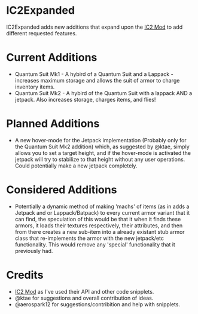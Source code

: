 IC2Expanded
===========
IC2Expanded adds new additions that expand upon the [IC2 Mod](http://www.industrial-craft.net/) to add different requested features.

Current Additions
===========
* Quantum Suit Mk1 - A hybird of a Quantum Suit and a Lappack - increases maximum storage and allows the suit of armor to charge inventory items.
* Quantum Suit Mk2 - A hybird of the Quantum Suit with a lappack AND a jetpack. Also increases storage, charges items, and flies!

Planned Additions
===========
* A new hover-mode for the Jetpack implementation (Probably only for the Quantum Suit Mk2 addition) which, as suggested by @ktae, simply allows you to set a target height, and if the hover-mode is activated the jetpack will try to stabilize to that height without any user operations. Could potentially make a new jetpack completely.

Considered Additions
===========
* Potentially a dynamic method of making 'machs' of items (as in adds a Jetpack and or Lappack/Batpack) to every current armor variant that it can find, the speculation of this would be that it when it finds these armors, it loads their textures respectively, their attributes, and then from there creates a new sub-item into a already existant stub armor class that re-implements the armor with the new jetpack/etc functionality. This would remove any 'special' functionality that it previously had.

Credits
==========
* [IC2 Mod](http://www.industrial-craft.net/) as I've used their API and other code snipplets.
* @ktae for suggestions and overall contribution of ideas.
* @aerospark12 for suggestions/contribition and help with snipplets.
